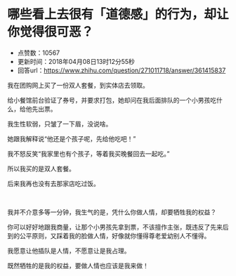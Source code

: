 # 哪些看上去很有「道德感」的行为，却让你觉得很可恶？
- 点赞数：10567
- 更新时间：2018年04月08日13时12分55秒
- 回答url：https://www.zhihu.com/question/271011718/answer/361415837
<body>
 <p data-pid="AEsee-JM">我在团购网上买了一份双人套餐，到实体店去领取。</p>
 <p data-pid="TP35cwKS">给小餐馆前台验证了券号，并要求打包，她却问在我后面排队的一个小男孩吃什么，给他先出票。</p>
 <p data-pid="O6vuSSlf">我生性软弱，只皱了一下眉，没说啥。</p>
 <p data-pid="mXlpJr8O">她跟我解释说“他还是个孩子呢，先给他吃吧！”</p>
 <p data-pid="6PfcmE_o">我不怒反笑“我家里也有个孩子，等着我买晚餐回去一起吃。”</p>
 <p data-pid="UEh9jwwv">所以我买的是双人套餐。</p>
 <p data-pid="kIAOUc4A">后来我再也没有去那家店吃过饭。</p>
 <p class="ztext-empty-paragraph"><br></p>
 <p data-pid="0lUeB2Hx">我并不介意多等一分钟，我生气的是，凭什么你做人情，却要牺牲我的权益？</p>
 <p data-pid="3wk9pv1g">你可以好好地跟我商量，让那个小男孩先拿到票，不该擅作主张，既违反了先来后到的公平原则，又踩着我的脸做人情，好像就你懂得尊老爱幼别人不懂得。</p>
 <p data-pid="pAme_5i1">我愿意让他插队是人情，不愿意让是我占理。</p>
 <p data-pid="Oghie_Hu">既然牺牲的是我的权益，要做人情也应该是我来做！</p>
</body>